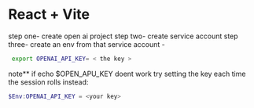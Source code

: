 # React + Vite

step one- create open ai project
step two- create service account
step three- create an env from that service account -

```bash
 export OPENAI_API_KEY= < the key >
```

note\*\* if echo $OPEN_APU_KEY doent work try setting the key each time the session rolls instead:

```powershell
$Env:OPENAI_API_KEY = <your key>
```

